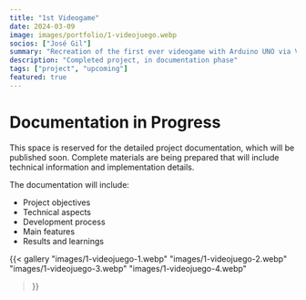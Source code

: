 ```yaml
---
title: "1st Videogame"
date: 2024-03-09
image: images/portfolio/1-videojuego.webp
socios: ["José Gil"]
summary: "Recreation of the first ever videogame with Arduino UNO via VGA"
description: "Completed project, in documentation phase"
tags: ["project", "upcoming"]
featured: true
---
```


# Documentation in Progress

This space is reserved for the detailed project documentation, which will be published soon. Complete materials are being prepared that will include technical information and implementation details.

The documentation will include:
- Project objectives
- Technical aspects
- Development process
- Main features
- Results and learnings

{{< gallery
"images/1-videojuego-1.webp"
"images/1-videojuego-2.webp"
"images/1-videojuego-3.webp"
"images/1-videojuego-4.webp"
>}}